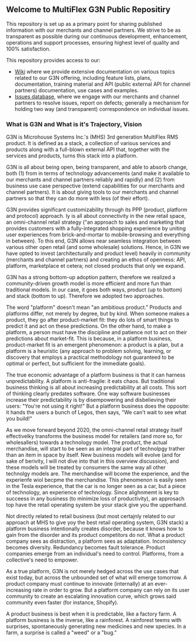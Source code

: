 ## Welcome to MultiFlex G3N Public Repositiry

This repository is set up as a primary point for sharing published information with our merchants and channel partners. We strive to be as transparent as possible during our continuous development, enhancement, operations and support processes, ensuring highest level of quality and 100% satisfaction.

This repository provides access to our:

- [Wiki](https://github.com/mhsystems/G3N/wiki) where we provide extensive documentation on various topics related to our G3N offering, including feature lists, plans, documentation, training material and API (public external API for channel partners) documentation, use cases and examples.
- [Issues database](https://github.com/mhsystems/G3N/issues), where we engage with our merchants and channel partners to resolve issues, report on defects; generally a mechanism for holding two way (and transparent) correspondence on individual issues.

### What is G3N and What is it's Trajectory, Vision

G3N is Microhouse Systems Inc.'s (MHS) 3rd generation MultiFlex RMS product. It is defined as a stack, a collection of various services and products along with a full-blown external API that, together with the services and products, turns this stack into a platform.

G3N is all about being open, being transparent, and able to absorb change, both (1) from in terms of technology advancements (and make it available to our merchants and channel partners reliably and rapidly) and (2) from business use case perspective (extend capabilities for our merchants and channel partners). It is about giving tools to our merchants and channel partners so that they can do more with less (of their effort).

G3N provides significant customizability through its PPP (product, platform and protocol) approach. Iy is all about connectivity in the new retail space, an omni-channel retail strategy ("an approach to sales and marketing that provides customers with a fully-integrated shopping experience by uniting user experiences from brick-and-mortar to mobile-browsing and everything in between). To this end, G3N allows near seamless integration between various other open retail (and some wholesale) solutions. Hence, in G3N we have opted to invest (architecturally and product level) heavily in community (merchants and channel partners) and creating an ethos of openness: API, platform, marketplace et cetera; not closed products that only we expand.

G3N has a strong bottom-up adoption pattern, therefore we realized a community-driven growth model is more efficient and more fun than traditional models. In our case, it goes both ways, product (up to bottom) and stack (bottom to up). Therefore we adopted two approaches.

The word "platform" doesn't mean "an ambitious product." Products and platforms differ, not merely by degree, but by kind. When someone makes a product, they go after product-market fit: they do lots of smart things to predict it and act on these predictions. On the other hand, to make a platform, a person must have the discipline and patience not to act on their predictions about market-fit. This is because, in a platform business, product-market fit is an emergent phenomenon: a product is a plan, but a platform is a heuristic (any approach to problem solving, learning, or discovery that employs a practical methodology not guaranteed to be optimal or perfect, but sufficient for the immediate goals).

The true economic advantage of a platform business is that it can harness unpredictability. A platform is anti-fragile: it eats chaos. But traditional business thinking is all about increasing predictability at all costs. This sort of thinking clearly predates software. One way software businesses increase their predictability is by disempowering and disbelieving their users: "You're not using it right!" But a platform business does the opposite: it hands the users a bunch of Legos, then says, "We can't wait to see what you build!"

As we move forward beyond 2020, the omni-channel retail strategy itself effectivelky transforms the business model for retailers (and more so, for wholesallers) towards a technology model. The product, the actual merchandise, will start to be seen as an integral part of technolpgy trather than an item in space by itself. New business models will evolve (and for sake of berivity, I will not dive into that in this overview discussion), and these models will be treated by consumers the same way all other technolgy models are. The merchandise will bcome the experience, and the experienfe wiol becpme the merchandise.  This phenomenon is easily seen in the Tesla experience, that the car is no longer seen as a car, but a piece of technology, an experience of technology. Since alighnmemt is key to succeess in any business (to minimize loss of productivity), an approsach top have the retail operating system be your stack give you the upperhand.

Not directly related to retail business (but most certajnly related to our approach at MHS to give yoy the best retail operating system, G3N stack) a platform business intentionally creates disorder, because it knows how to gain from the disorder and its product competitors do not. What a product company sees as distraction, a platform sees as adaptation.  Inconsistency becomes diversity. Redundancy becomes fault tolerance. Product companies emerge from an individual's need to control. Platforms, from a collective's need to empower.

As a true platform, G3N is not merely hedged across the use cases that exist today, but across the unbounded set of what will emerge tomorrow. A product company must continue to innovate (internally) at an ever-increasing rate in order to grow. But a platform company can rely on its user community to create an escalating innovation curve, which grows said community even faster (for instance, Shopify).

A product business is best when it is predictable, like a factory farm.  A platform business is the inverse, like a rainforest. A rainforest teems with surprises, spontaneously generating new medicines and new species. In a farm, a surprise is called a "weed" or a "bug."
